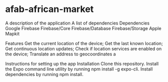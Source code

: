# afab-african-market

A description of the application
A list of dependencies
Dependencies
Google Firebase
Firebase/Core
Firebase/Database
Firebase/Storage
Apple Mapkit


Features
Get the current location of the device;
Get the last known location;
Get continuous location updates;
Check if location services are enabled on the device;
Translate an address to geocoordinates a



Instructions for setting up the app
Installation
Clone this repository.
Install the Expo command line utility by running npm install -g expo-cli.
Install dependencies by running npm install.
